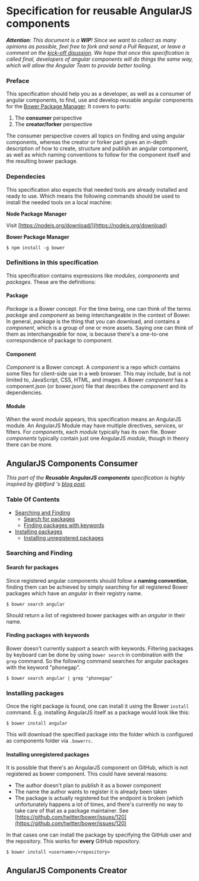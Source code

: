 # Specification for reusable AngularJS components

_**Attention**: This document is a **WIP**! Since we want to collect as many opinions as possible, feel free to fork and send a Pull Request, or leave a comment on the [kick-off disussion](https://gist.github.com/PascalPrecht/5411171). We hope that once this specification is called final, developers of angular components will do things the same way, which will allow the Angular Team to provide better tooling._

### Preface
This specification should help you as a developer, as well as a consumer of angular components, to find, use and develop reusable angular components for the [Bower Package Manager](http://bower.io). It covers to parts:

1. The **consumer** perspective
2. The **creator/forker** perspective

The consumer perspective covers all topics on finding and using angular components, whereas the creator or forker part gives an in-depth description of how to create, structure and publish an angular component, as well as which naming conventions to follow for the component itself and the resulting bower package.

### Dependecies

This specification also expects that needed tools are already installed and ready to use. Which means the following commands should be used to install the needed tools on a local machine:

**Node Package Manager**

Visit [https://nodejs.org/download/](https://nodejs.org/download)

**Bower Package Manager**
```
$ npm install -g bower
```

### Definitions in this specification

This specification contains expressions like _modules_, _components_ and _packages_. These are the definitions:

#### Package
_Package_ is a Bower concept. For the time being,  one can think of the terms _package_ and _component_ as being interchangeable in the context of Bower. In general, _package_ is the thing that you can download, and contains a _component_, which is a group of one or more assets. Saying one can think of them as interchangeable for now, is because there's a one-to-one correspondence of package to component.

#### Component
_Component_ is a Bower concept. A _component_ is a repo which contains some files for client-side use in a web browser. This may include, but is not limited to, JavaScript, CSS, HTML, and images. A Bower _component_ has a component.json (or bower.json) file that describes the _component_ and its dependencies.

#### Module
When the word _module_ appears, this specification means an AngularJS module. An AngularJS Module may have multiple directives, services, or filters. For _components_, each _module_ typically has its own file. Bower _components_ typically contain just one AngularJS _module_, though in theory there can be more.

## AngularJS Components Consumer

_This part of the **Reusable AngularJS components** specification is highly inspired by @btford 's [blog post](http://briantford.com/blog/angular-bower.html)._ 

### Table Of Contents

* [Searching and Finding](#searching-and-finding)
    * [Search for packages](#search-for-packages)
    * [Finding packages with keywords](#finding-packages-with-keywords)
* [Installing packages](#installing-packages)
    * [Installing unregistered packages](#installing-unregistered-packages)

### Searching and Finding

#### Search for packages
Since registered angular components should follow a **naming convention**, finding them can be achieved by simply searching for all registered Bower packages which have an _angular_ in their registry name.

````
$ bower search angular
````
Should return a list of registered bower packages with an _angular_ in their name.

#### Finding packages with keywords
Bower doesn't currently support a search with keywords. Filtering packages by keyboard can be done by using <code>bower search</code> in combination with the <code>grep</code> command. So the following command searches for angular packages with the keyword "phonegap".

````
$ bower search angular | grep "phonegap"
````

### Installing packages
Once the right package is found, one can install it using the Bower <code>install</code> command. E.g. installing AngularJS itself as a package would look like this:

````
$ bower install angular
````

This will download the specified package into the folder which is configured as components folder via <code>.bowerrc</code>.

#### Installing unregistered packages
It is possible that there's an AngularJS component on GitHub, which is not registered as bower component. This could have several reasons:

* The author doesn't plan to publish it as a bower component
* The name the author wants to register it is already been taken
* The package is actually registered but the endpoint is broken (which unfortunately happens a lot of times, and there's currently no way to take care of that as a package maintainer. See [https://github.com/twitter/bower/issues/120](https://github.com/twitter/bower/issues/120)

In that cases one can install the package by specifying the GitHub user and the repository. This works for **every** GitHub repository.

````
$ bower install <username>/<repository>
````


## AngularJS Components Creator
